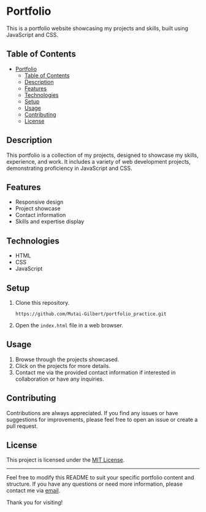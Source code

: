 # Portfolio

This is a portfolio website showcasing my projects and skills, built using JavaScript and CSS.

## Table of Contents

- [Portfolio](#portfolio)
  - [Table of Contents](#table-of-contents)
  - [Description](#description)
  - [Features](#features)
  - [Technologies](#technologies)
  - [Setup](#setup)
  - [Usage](#usage)
  - [Contributing](#contributing)
  - [License](#license)

## Description

This portfolio is a collection of my projects, designed to showcase my skills, experience, and work. It includes a variety of web development projects, demonstrating proficiency in JavaScript and CSS.

## Features

- Responsive design
- Project showcase
- Contact information
- Skills and expertise display

## Technologies

- HTML
- CSS
- JavaScript

## Setup

1. Clone this repository.
   ```
   https://github.com/Mutai-Gilbert/portfolio_practice.git
   ```
2. Open the `index.html` file in a web browser.

## Usage

1. Browse through the projects showcased.
2. Click on the projects for more details.
3. Contact me via the provided contact information if interested in collaboration or have any inquiries.

## Contributing

Contributions are always appreciated. If you find any issues or have suggestions for improvements, please feel free to open an issue or create a pull request.

## License

This project is licensed under the [MIT License](LICENSE).

---

Feel free to modify this README to suit your specific portfolio content and structure. If you have any questions or need more information, please contact me via [email](mailto:your-email@example.com).

Thank you for visiting!
